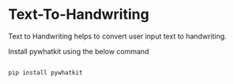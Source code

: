 # Text-To-Handwriting
Text to Handwriting helps to convert user input text to handwriting.

Install pywhatkit using the below command

```

pip install pywhatkit

```
